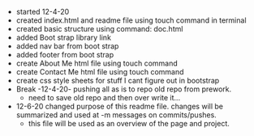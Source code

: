 - started 12-4-20
- created index.html and readme file using touch command in terminal
- created basic structure using command: doc.html
- added Boot strap library link
- added nav bar from boot strap
- added footer from boot strap
- create About Me html file using touch command
- create Contact Me html file using touch command
- create css style sheets for stuff I cant figure out in bootstrap
- Break -12-4-20- pushing all as is to repo old repo from prework.
    + need to save old repo and then over write it...
- 12-6-20 changed purpose of this readme file. changes will be summarized and used at -m messages on commits/pushes. 
    + this file will be used as an overview of the page and project.